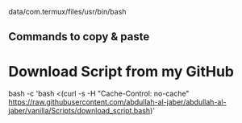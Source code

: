  data/com.termux/files/usr/bin/bash

## Commands to copy & paste

# Download Script from my GitHub

bash -c 'bash <(curl -s -H "Cache-Control: no-cache" https://raw.githubusercontent.com/abdullah-al-jaber/abdullah-al-jaber/vanilla/Scripts/download_script.bash)'

#
